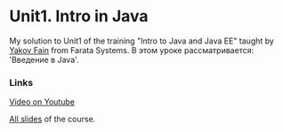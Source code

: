 # Unit1. Intro in Java

My solution to Unit1 of the training "Intro to Java and Java EE" taught by [Yakov Fain](https://github.com/yfain) from Farata Systems.
В этом уроке рассматривается: 'Введение в Java'.

### Links

[Video on Youtube](http://www.youtube.com/watch?v=zkqGN6XGmdQ)

[All slides](https://code.google.com/p/practicaljava/wiki/Slides) of the course.
